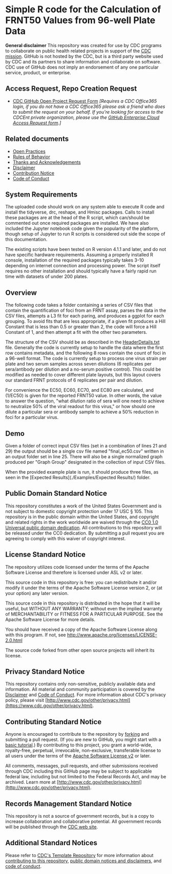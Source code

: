# Simple R code for the Calculation of FRNT50 Values from 96-well Plate Data

**General disclaimer** This repository was created for use by CDC programs to collaborate on public health related projects in support of the [CDC mission](https://www.cdc.gov/about/organization/mission.htm).  GitHub is not hosted by the CDC, but is a third party website used by CDC and its partners to share information and collaborate on software. CDC use of GitHub does not imply an endorsement of any one particular service, product, or enterprise. 

## Access Request, Repo Creation Request

* [CDC GitHub Open Project Request Form](https://forms.office.com/Pages/ResponsePage.aspx?id=aQjnnNtg_USr6NJ2cHf8j44WSiOI6uNOvdWse4I-C2NUNk43NzMwODJTRzA4NFpCUk1RRU83RTFNVi4u) _[Requires a CDC Office365 login, if you do not have a CDC Office365 please ask a friend who does to submit the request on your behalf. If you're looking for access to the CDCEnt private organization, please use the [GitHub Enterprise Cloud Access Request form](https://forms.office.com/Pages/ResponsePage.aspx?id=aQjnnNtg_USr6NJ2cHf8j44WSiOI6uNOvdWse4I-C2NUQjVJVDlKS1c0SlhQSUxLNVBaOEZCNUczVS4u).]_

## Related documents

* [Open Practices](open_practices.md)
* [Rules of Behavior](rules_of_behavior.md)
* [Thanks and Acknowledgements](thanks.md)
* [Disclaimer](DISCLAIMER.md)
* [Contribution Notice](CONTRIBUTING.md)
* [Code of Conduct](code-of-conduct.md)

## System Requirements

The uploaded code should work on any system able to execute R code and install the tidyverse, drc, reshape, and Hmisc packages.  Calls to install these packages are at the head of the R script, which can/should be commented out once required packages are installed.  We have also included the Jupyter notebook code given the popularity of the platform, though setup of Jupyter to run R scripts is considered out side the scope of this documentation.

The existing scripts have been tested on R version 4.1.1 and later, and do not have specific hardware requirements.  Assuming a properly installed R console, installation of the required packages typically takes 3-10 depending on internet connection and processing power.  The script itself requires no other installation and should typically have a fairly rapid run time with datasets of under 200 plates.


## Overview

The following code takes a folder containing a series of CSV files that contain the quantification of foci from an FRNT assay, parses the data in the CSV files, attempts a L3 fit for each paring, and produces a ggplot for each grouping.  To avoid fits that are less appropriate, if a given fit produces a Hill Constant that is less than 0.5 or greater than 2, the code will force a Hill Constant of 1, and then attempt a fit with the other two parameters.

The structure of the CSV should be as described in the [HeaderDetails.txt](./Examples/HeaderDetails.txt) file.  Generally the code is currently setup to handle the data where the first row contains metadata, and the following 8 rows contain the count of foci in a 96-well format.  The code is currently setup to process one virus strain per plate and two serum samples across seven dilutions (6 replicates per sera/antibody per dilution and a no-serum positive control).  This could be modified as needed to cover different plate layouts, but this layout covers our standard FRNT protocols of 6 replicates per pair and dilution.

For convenience the EC50, EC60, EC70, and EC80 are calculated, and (1/EC50) is given for the reported FRNT50 value.  In other words, the value to answer the question, "what dilution ratio of sera will one need to achieve to neutralize 50% of the viral readout for this virus," or how should one dilute a particular sera or antibody sample to achieve a 50% reduction in foci for a particular virus.


## Demo

Given a folder of correct input CSV files (set in a combination of lines 21 and 29) the output should be a single csv file named "final_ec50.csv" written in an output folder set in line 25.  There will also be a single normalized graph produced per "Graph Group" designated in the collection of input CSV files.  

When the provided example plate is run, it should produce three files, as seen in the [Expected Results](./Examples/Expected Results/) folder.


## Public Domain Standard Notice
This repository constitutes a work of the United States Government and is not
subject to domestic copyright protection under 17 USC § 105. This repository is in
the public domain within the United States, and copyright and related rights in
the work worldwide are waived through the [CC0 1.0 Universal public domain dedication](https://creativecommons.org/publicdomain/zero/1.0/).
All contributions to this repository will be released under the CC0 dedication. By
submitting a pull request you are agreeing to comply with this waiver of
copyright interest.

## License Standard Notice
The repository utilizes code licensed under the terms of the Apache Software
License and therefore is licensed under ASL v2 or later.

This source code in this repository is free: you can redistribute it and/or modify it under
the terms of the Apache Software License version 2, or (at your option) any
later version.

This source code in this repository is distributed in the hope that it will be useful, but WITHOUT ANY
WARRANTY; without even the implied warranty of MERCHANTABILITY or FITNESS FOR A
PARTICULAR PURPOSE. See the Apache Software License for more details.

You should have received a copy of the Apache Software License along with this
program. If not, see http://www.apache.org/licenses/LICENSE-2.0.html

The source code forked from other open source projects will inherit its license.

## Privacy Standard Notice
This repository contains only non-sensitive, publicly available data and
information. All material and community participation is covered by the
[Disclaimer](https://github.com/CDCgov/template/blob/master/DISCLAIMER.md)
and [Code of Conduct](https://github.com/CDCgov/template/blob/master/code-of-conduct.md).
For more information about CDC's privacy policy, please visit [http://www.cdc.gov/other/privacy.html](https://www.cdc.gov/other/privacy.html).

## Contributing Standard Notice
Anyone is encouraged to contribute to the repository by [forking](https://help.github.com/articles/fork-a-repo)
and submitting a pull request. (If you are new to GitHub, you might start with a
[basic tutorial](https://help.github.com/articles/set-up-git).) By contributing
to this project, you grant a world-wide, royalty-free, perpetual, irrevocable,
non-exclusive, transferable license to all users under the terms of the
[Apache Software License v2](http://www.apache.org/licenses/LICENSE-2.0.html) or
later.

All comments, messages, pull requests, and other submissions received through
CDC including this GitHub page may be subject to applicable federal law, including but not limited to the Federal Records Act, and may be archived. Learn more at [http://www.cdc.gov/other/privacy.html](http://www.cdc.gov/other/privacy.html).

## Records Management Standard Notice
This repository is not a source of government records, but is a copy to increase
collaboration and collaborative potential. All government records will be
published through the [CDC web site](http://www.cdc.gov).

## Additional Standard Notices
Please refer to [CDC's Template Repository](https://github.com/CDCgov/template)
for more information about [contributing to this repository](https://github.com/CDCgov/template/blob/master/CONTRIBUTING.md),
[public domain notices and disclaimers](https://github.com/CDCgov/template/blob/master/DISCLAIMER.md),
and [code of conduct](https://github.com/CDCgov/template/blob/master/code-of-conduct.md).
